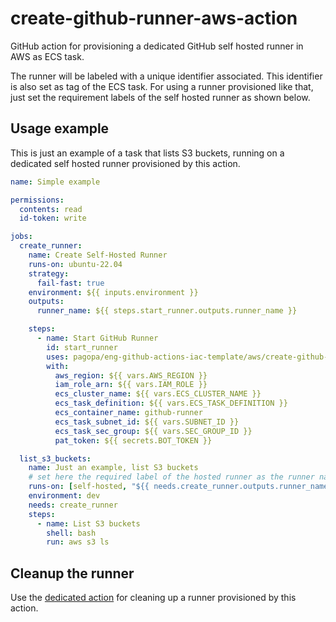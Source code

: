 # create-github-runner-aws-action

GitHub action for provisioning a dedicated GitHub self hosted runner in AWS as ECS task.

The runner will be labeled with a unique identifier associated. This identifier is also set as
tag of the ECS task. For using a runner provisioned like that, just set the requirement labels
of the self hosted runner as shown below.

## Usage example

This is just an example of a task that lists S3 buckets, running on a dedicated self hosted runner
provisioned by this action.

```yml
name: Simple example

permissions:
  contents: read
  id-token: write

jobs:
  create_runner:
    name: Create Self-Hosted Runner
    runs-on: ubuntu-22.04
    strategy:
      fail-fast: true
    environment: ${{ inputs.environment }}
    outputs:
      runner_name: ${{ steps.start_runner.outputs.runner_name }}

    steps:
      - name: Start GitHub Runner
        id: start_runner
        uses: pagopa/eng-github-actions-iac-template/aws/create-github-runner-aws-action@v1.6.0
        with:
          aws_region: ${{ vars.AWS_REGION }}
          iam_role_arn: ${{ vars.IAM_ROLE }}
          ecs_cluster_name: ${{ vars.ECS_CLUSTER_NAME }}
          ecs_task_definition: ${{ vars.ECS_TASK_DEFINITION }}
          ecs_container_name: github-runner
          ecs_task_subnet_id: ${{ vars.SUBNET_ID }}
          ecs_task_sec_group: ${{ vars.SEC_GROUP_ID }}
          pat_token: ${{ secrets.BOT_TOKEN }}

  list_s3_buckets:
    name: Just an example, list S3 buckets
    # set here the required label of the hosted runner as the runner name returned by the create job
    runs-on: [self-hosted, "${{ needs.create_runner.outputs.runner_name }}"]
    environment: dev
    needs: create_runner
    steps:
      - name: List S3 buckets
        shell: bash
        run: aws s3 ls
```

## Cleanup the runner

Use the [dedicated action](../remove-github-runner-aws-action/) for cleaning up a runner 
provisioned by this action.
